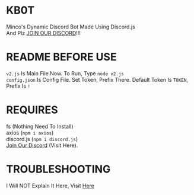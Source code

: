 # KB0T
Minco's Dynamic Discord Bot Made Using Discord.js<br>
And Plz [JOIN OUR DISCORD](https://discord.gg/Y4WaceJXVN)!!!

# README BEFORE USE
```v2.js``` Is Main File Now. To Run, Type ```node v2.js```<br>
```config.json``` Is Config File. Set Token, Prefix There. Default Token Is ```TOKEN```, Prefix Is ```!```

# REQUIRES
fs (Nothing Need To Install)<br>
axios (```npm i axios```)<br>
discord.js (```npm i discord.js```)<br>
[Join Our Discord](https://discord.gg/Y4WaceJXVN) (Visit Here).

# TROUBLESHOOTING
I Will NOT Explain It Here, Visit [Here](https://github.com/MincoMK/KB0T/blob/Default/TROUBLESHOOTING.md)
